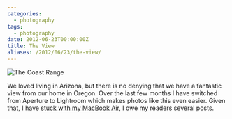 ```yaml
---
categories:
  - photography
tags:
  - photography
date: 2012-06-23T00:00:00Z
title: The View
aliases: /2012/06/23/the-view/
---
```


![The Coast Range](/uploads/2012/06/20120617-IMG_1305.jpg)

We loved living in Arizona, but there is no denying that we have a fantastic view from our home in Oregon. Over the last few months I have switched from Aperture to Lightroom which makes photos like this even easier. Given that, I have [stuck with my MacBook Air][air], I owe my readers several posts.

[air]: /2012/06/mbp-with-retina-display-or-new-mba/ "MacBook Pro with Retina Display or MacBook Air by Brandon Bohling"
